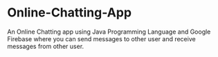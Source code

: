 # Online-Chatting-App
 An Online Chatting app using Java Programming Language and Google Firebase where you can send messages to other user and receive messages from other user.
